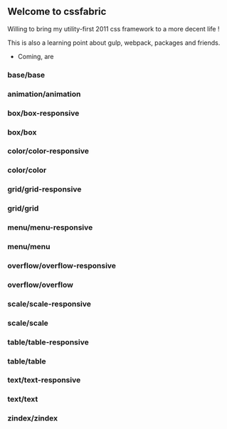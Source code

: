 ## Welcome to cssfabric

Willing to bring my utility-first 2011 css framework to a more decent life !    
  

This is also a learning point about gulp, webpack, packages and friends.

- Coming, are

### base/base
### animation/animation

### box/box-responsive

### box/box

### color/color-responsive
### color/color
### grid/grid-responsive
### grid/grid
### menu/menu-responsive
### menu/menu
### overflow/overflow-responsive
### overflow/overflow
### scale/scale-responsive
### scale/scale
### table/table-responsive
### table/table
### text/text-responsive
### text/text
### zindex/zindex
